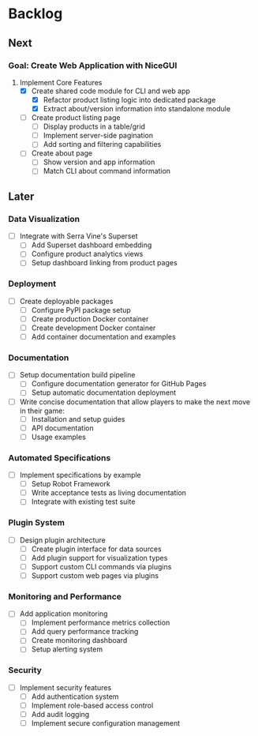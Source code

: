 # Backlog

## Next

### Goal: Create Web Application with NiceGUI

1. Implement Core Features
   - [x] Create shared code module for CLI and web app
     - [x] Refactor product listing logic into dedicated package
     - [x] Extract about/version information into standalone module
   - [ ] Create product listing page
     - [ ] Display products in a table/grid
     - [ ] Implement server-side pagination
     - [ ] Add sorting and filtering capabilities
   - [ ] Create about page
     - [ ] Show version and app information
     - [ ] Match CLI about command information

## Later

### Data Visualization

- [ ] Integrate with Serra Vine's Superset
  - [ ] Add Superset dashboard embedding
  - [ ] Configure product analytics views
  - [ ] Setup dashboard linking from product pages

### Deployment

- [ ] Create deployable packages
  - [ ] Configure PyPI package setup
  - [ ] Create production Docker container
  - [ ] Create development Docker container
  - [ ] Add container documentation and examples

### Documentation

- [ ] Setup documentation build pipeline
  - [ ] Configure documentation generator for GitHub Pages
  - [ ] Setup automatic documentation deployment
- [ ] Write concise documentation that allow players to make the next move in their game:
  - [ ] Installation and setup guides
  - [ ] API documentation
  - [ ] Usage examples

### Automated Specifications

- [ ] Implement specifications by example
  - [ ] Setup Robot Framework
  - [ ] Write acceptance tests as living documentation
  - [ ] Integrate with existing test suite

### Plugin System

- [ ] Design plugin architecture
  - [ ] Create plugin interface for data sources
  - [ ] Add plugin support for visualization types
  - [ ] Support custom CLI commands via plugins
  - [ ] Support custom web pages via plugins

### Monitoring and Performance

- [ ] Add application monitoring
  - [ ] Implement performance metrics collection
  - [ ] Add query performance tracking
  - [ ] Create monitoring dashboard
  - [ ] Setup alerting system

### Security

- [ ] Implement security features
  - [ ] Add authentication system
  - [ ] Implement role-based access control
  - [ ] Add audit logging
  - [ ] Implement secure configuration management
